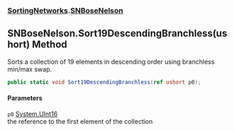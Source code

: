 ### [SortingNetworks](./SortingNetworks.md 'SortingNetworks').[SNBoseNelson](./SortingNetworks-SNBoseNelson.md 'SortingNetworks.SNBoseNelson')
## SNBoseNelson.Sort19DescendingBranchless(ushort) Method
Sorts a collection of 19 elements in descending order using branchless min/max swap.  
```csharp
public static void Sort19DescendingBranchless(ref ushort p0);
```
#### Parameters
<a name='SortingNetworks-SNBoseNelson-Sort19DescendingBranchless(ushort)-p0'></a>
`p0` [System.UInt16](https://docs.microsoft.com/en-us/dotnet/api/System.UInt16 'System.UInt16')  
the reference to the first element of the collection  
  
